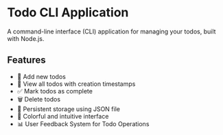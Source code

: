 # Todo CLI Application

A command-line interface (CLI) application for managing your todos, built with Node.js.

## Features

- 📝 Add new todos
- 👀 View all todos with creation timestamps
- ✅ Mark todos as complete
- 🗑️ Delete todos
- 💾 Persistent storage using JSON file
- 🎨 Colorful and intuitive interface
- 📊 User Feedback System for Todo Operations
